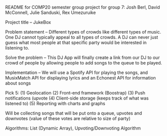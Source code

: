 README for COMP20 semester group project for group 7: Josh Berl, David McConnell, Julie Sanduski, Rex Umezuruike

Project title – JukeBox

Problem statement – Different types of crowds like different types of music. One DJ cannot typically appeal to all types of crowds. A DJ can never just guess what most people at that specific party would be interested in listening to. 

Solve the problem – This DJ App will finally create a link from our DJ to our crowd of people by allowing people to add songs to the queue to be played. 

Implementation – We will use a Spotify API for playing the songs, and MusixMatch API for displaying lyrics and an Echonest API for information about songs 

Pick 5: (1) Geolocation 
(2) Front-end framework (Boostrap)
(3) Push notifications (upvote 
(4) Client-side storage (keeps track of what was listened to)
(5) Reporting with charts and graphs 

Will be collecting songs that will be put onto a queue, upvotes and downvotes (value of these votes are relative to size of party) 

Algorithms: List (Dynamic Array), Upvoting/Downvoting Algorithm


